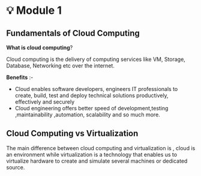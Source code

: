 # 💡 Module 1&#x20;

## Fundamentals of Cloud Computing

**What is cloud computing**?

Cloud computing is the delivery of computing services like VM, Storage, Database, Networking etc over the internet.

**Benefits** :-

* Cloud enables software developers, engineers IT professionals to create, build, test and deploy technical solutions productively, effectively and securely
* Cloud engineering offers better speed of development,testing ,maintainability ,automation, scalability and so much more.

## **Cloud Computing vs Virtualization**&#x20;

The main difference between cloud computing and virtualization is , cloud is an environment while virtualization is a technology that enables us to virtualize hardware to create and simulate several machines or dedicated source.

